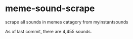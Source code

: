 # meme-sound-scrape
scrape all sounds in memes catagory from myinstantsounds


As of last commit, there are 4,455 sounds.
